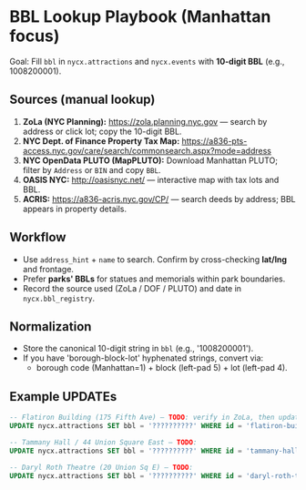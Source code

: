 # BBL Lookup Playbook (Manhattan focus)

Goal: Fill `bbl` in `nycx.attractions` and `nycx.events` with **10-digit BBL** (e.g., 1008200001).

## Sources (manual lookup)
1. **ZoLa (NYC Planning):** https://zola.planning.nyc.gov — search by address or click lot; copy the 10-digit BBL.
2. **NYC Dept. of Finance Property Tax Map:** https://a836-pts-access.nyc.gov/care/search/commonsearch.aspx?mode=address
3. **NYC OpenData PLUTO (MapPLUTO):** Download Manhattan PLUTO; filter by `Address` or `BIN` and copy `BBL`.
4. **OASIS NYC:** http://oasisnyc.net/ — interactive map with tax lots and BBL.
5. **ACRIS:** https://a836-acris.nyc.gov/CP/ — search deeds by address; BBL appears in property details.

## Workflow
- Use `address_hint` + `name` to search. Confirm by cross-checking **lat/lng** and frontage.
- Prefer **parks' BBLs** for statues and memorials within park boundaries.
- Record the source used (ZoLa / DOF / PLUTO) and date in `nycx.bbl_registry`.

## Normalization
- Store the canonical 10-digit string in `bbl` (e.g., '1008200001').
- If you have 'borough-block-lot' hyphenated strings, convert via:
  - borough code (Manhattan=1) + block (left-pad 5) + lot (left-pad 4).

## Example UPDATEs
```sql
-- Flatiron Building (175 Fifth Ave) — TODO: verify in ZoLa, then update:
UPDATE nycx.attractions SET bbl = '??????????' WHERE id = 'flatiron-building-2002';

-- Tammany Hall / 44 Union Square East — TODO:
UPDATE nycx.attractions SET bbl = '??????????' WHERE id = 'tammany-hall-building-1977';

-- Daryl Roth Theatre (20 Union Sq E) — TODO:
UPDATE nycx.attractions SET bbl = '??????????' WHERE id = 'daryl-roth-theatre-2002';
```
